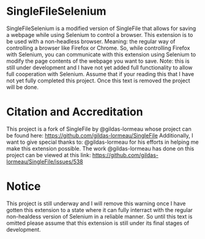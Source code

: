 # SingleFileSelenium

SingleFileSelenium is a modified version of SingleFile that allows for saving a webpage while using Selenium to control a browser. This extension is to be used with a non-headless browser. Meaning: the regular way of controlling a browser like Firefox or Chrome. So, while controlling Firefox with Selenium, you can communicate with this extension using Selenium to modify the page contents of the webpage you want to save. Note: this is still under development and I have not yet added full functionality to allow full cooperation with Selenium. Assume that if your reading this that I have not yet fully completed this project. Once this text is removed the project will be done.   

# Citation and Accreditation

This project is a fork of SingleFile by @gildas-lormeau whose project can be found here: https://github.com/gildas-lormeau/SingleFile Additionally, I want to give special thanks to: @gildas-lormeau for his efforts in helping me make this extension possible. The work @gildas-lormeau has done on this project can be viewed at this link: https://github.com/gildas-lormeau/SingleFile/issues/538

# Notice

This project is still underway and I will remove this warning once I have gotten this extension to a state where it can fully interract with the regular non-healdess version of Selenium in a reliable manner. So until this text is omitted please assume that this extension is still under its final stages of development. 
